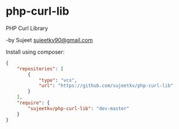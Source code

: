 # php-curl-lib
PHP Curl Library

-by Sujeet <sujeetkv90@gmail.com>

Install using composer:

```json
{
    "repositories": [
        {
            "type": "vcs",
            "url": "https://github.com/sujeetkv/php-curl-lib"
        }
    ],
    "require": {
        "sujeetkv/php-curl-lib": "dev-master"
    }
}
```

